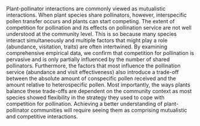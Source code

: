 Plant-pollinator interactions are commonly viewed as mutualistic interactions. 
When plant species share pollinators, however, interspecific pollen transfer occurs and plants can start competing. 
The extent of competition for pollination and its effects on pollination service are not well understood at the community level. 
This is so because many species interact simultaneously and multiple factors that might play a role (abundance, visitation, traits) are often intertwined.
By examining comprehensive empirical data, we confirm that competition for pollination is pervasive and is only partially influenced by the number of shared pollinators. 
Furthermore, the factors that most influence the pollination service (abundance and visit effectiveness) also introduce a trade-off between the absolute amount of conspecific pollen received and the amount relative to heterospecific pollen. 
Most importantly, the ways plants balance these trade-offs are dependent on the community context as most species showed flexibility in the strategy they used to cope with competition for pollination. 
Achieving a better understanding of plant-pollinator communities will require seeing them as comprising mutualistic and competitive interactions. 
